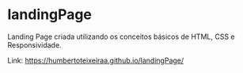 # landingPage
 Landing Page criada utilizando os conceitos básicos de HTML, CSS e Responsividade.
 
 Link: https://humbertoteixeiraa.github.io/landingPage/
